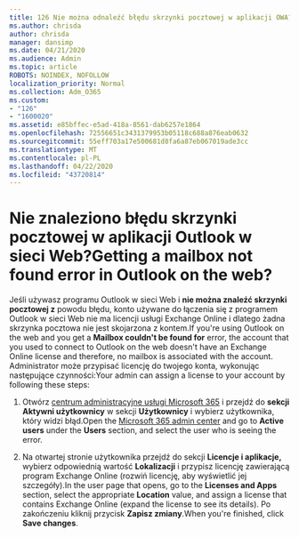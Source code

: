 ```yaml
---
title: 126 Nie można odnaleźć błędu skrzynki pocztowej w aplikacji OWA?
ms.author: chrisda
author: chrisda
manager: dansimp
ms.date: 04/21/2020
ms.audience: Admin
ms.topic: article
ROBOTS: NOINDEX, NOFOLLOW
localization_priority: Normal
ms.collection: Adm_O365
ms.custom:
- "126"
- "1600020"
ms.assetid: e85bffec-e5ad-418a-8561-dab6257e1864
ms.openlocfilehash: 72556651c3431379953b05118c688a876eab0632
ms.sourcegitcommit: 55eff703a17e500681d8fa6a87eb067019ade3cc
ms.translationtype: MT
ms.contentlocale: pl-PL
ms.lasthandoff: 04/22/2020
ms.locfileid: "43720814"
---
```

# <a name="getting-a-mailbox-not-found-error-in-outlook-on-the-web"></a><span data-ttu-id="1c357-102">Nie znaleziono błędu skrzynki pocztowej w aplikacji Outlook w sieci Web?</span><span class="sxs-lookup"><span data-stu-id="1c357-102">Getting a mailbox not found error in Outlook on the web?</span></span>

<span data-ttu-id="1c357-103">Jeśli używasz programu Outlook w sieci Web i **nie można znaleźć skrzynki pocztowej z** powodu błędu, konto używane do łączenia się z programem Outlook w sieci Web nie ma licencji usługi Exchange Online i dlatego żadna skrzynka pocztowa nie jest skojarzona z kontem.</span><span class="sxs-lookup"><span data-stu-id="1c357-103">If you're using Outlook on the web and you get a **Mailbox couldn't be found for** error, the account that you used to connect to Outlook on the web doesn't have an Exchange Online license and therefore, no mailbox is associated with the account.</span></span> <span data-ttu-id="1c357-104">Administrator może przypisać licencję do twojego konta, wykonując następujące czynności:</span><span class="sxs-lookup"><span data-stu-id="1c357-104">Your admin can assign a license to your account by following these steps:</span></span>

1. <span data-ttu-id="1c357-105">Otwórz [centrum administracyjne usługi Microsoft 365](https://portal.office.com/adminportal/home#/homepage) i przejdź do **sekcji Aktywni użytkownicy** w sekcji **Użytkownicy** i wybierz użytkownika, który widzi błąd.</span><span class="sxs-lookup"><span data-stu-id="1c357-105">Open the [Microsoft 365 admin center](https://portal.office.com/adminportal/home#/homepage) and go to **Active users** under the **Users** section, and select the user who is seeing the error.</span></span>

2. <span data-ttu-id="1c357-106">Na otwartej stronie użytkownika przejdź do sekcji **Licencje i aplikacje,** wybierz odpowiednią wartość **Lokalizacji** i przypisz licencję zawierającą program Exchange Online (rozwiń licencję, aby wyświetlić jej szczegóły).</span><span class="sxs-lookup"><span data-stu-id="1c357-106">In the user page that opens, go to the **Licenses and Apps** section, select the appropriate **Location** value, and assign a license that contains Exchange Online (expand the license to see its details).</span></span> <span data-ttu-id="1c357-107">Po zakończeniu kliknij przycisk **Zapisz zmiany**.</span><span class="sxs-lookup"><span data-stu-id="1c357-107">When you're finished, click **Save changes**.</span></span>
